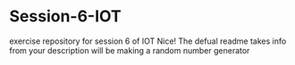 # Session-6-IOT
exercise repository for session 6 of IOT
Nice!  The defual readme takes info from your description
will be making a random number generator
